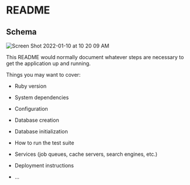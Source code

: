 # README

## Schema

![Screen Shot 2022-01-10 at 10 20 09 AM](https://user-images.githubusercontent.com/84806907/148809815-d6c51d89-d272-4206-97e9-abb788c4a229.png)



This README would normally document whatever steps are necessary to get the
application up and running.

Things you may want to cover:

* Ruby version

* System dependencies

* Configuration

* Database creation

* Database initialization

* How to run the test suite

* Services (job queues, cache servers, search engines, etc.)

* Deployment instructions

* ...
